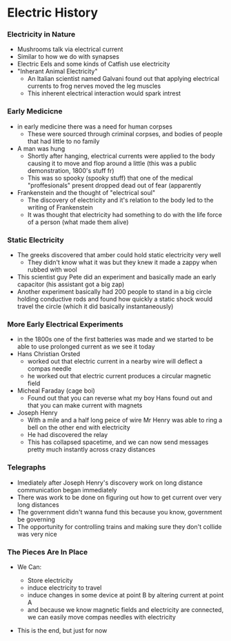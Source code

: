 
# Electric History
### Electricity in Nature
- Mushrooms talk via electrical current
- Similar to how we do with synapses
- Electric Eels and some kinds of Catfish use electricity
- "Inherant Animal Electricity"
	- An Italian scientist named Galvani found out that applying electrical currents to frog nerves moved the leg muscles
	- This inherent electrical interaction would spark intrest

### Early Medicicne
- in early medicine there was a need for human corpses
	- These were sourced through criminal corpses, and bodies of people that had little to no family
- A man was hung
	- Shortly after hanging, electrical currents were applied to the body causing it to move and flop around a little (this was a public demonstration, 1800's stuff fr)
	- This was so spooky (spooky stuff) that one of the medical "proffesionals" present dropped dead out of fear (apparently
- Frankenstein and the thought of "electrical soul"
	- The discovery of electricity and it's relation to the body led to the writing of Frankenstein
	- It was thought that electricity had something to do with the life force of a person (what made them alive)

### Static Electricity
- The greeks discovered that amber could hold static electricity very well
	- They didn't know what it was but they knew it made a zappy when rubbed with wool
- This scientist guy Pete did an experiment and basically made an early capacitor (his assistant got a big zap)
- Another experiment basically had 200 people to stand in a big circle holding conductive rods and found how quickly a static shock would travel the circle (which it did basically instantaneously)

### More Early Electrical Experiments
- in the 1800s one of the first batteries was made and we started to be able to use prolonged current as we see it today
- Hans Christian Orsted
	- worked out that electric current in a nearby wire will deflect a compas needle
	- he worked out that electric current produces a circular magnetic field
- Micheal Faraday (cage boi)
	- Found out that you can reverse what my boy Hans found out and that you can make current with magnets
- Joseph Henry
	- With a mile and a half long peice of wire Mr Henry was able to ring a bell on the other end with electricity
	- He had discovered the relay
	- This has collapsed spacetime, and we can now send messages pretty much instantly across crazy distances

### Telegraphs
- Imediately after Joseph Henry's discovery work on long distance communication began immediately
- There was work to be done on figuring out how to get current over very long distances
- The government didn't wanna fund this because you know, government be governing
- The opportunity for controlling trains and making sure they don't collide was very nice

### The Pieces Are In Place
- We Can:
	- Store electricity
	- induce electricity to travel
	- induce changes in some device at point B by altering current at point A
	- and because we know magnetic fields and electricity are connected, we can easily move compas needles with electricity

- This is the end, but just for now